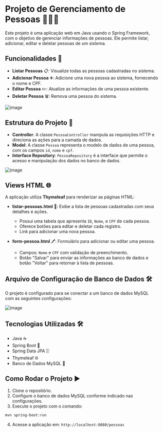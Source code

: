 
# Projeto de Gerenciamento de Pessoas 🧑‍🤝‍🧑

Este projeto é uma aplicação web em Java usando o Spring Framework, com o objetivo de gerenciar informações de pessoas. Ele permite listar, adicionar, editar e deletar pessoas de um sistema.

## Funcionalidades 🚀

- **Listar Pessoas** 📋: Visualize todas as pessoas cadastradas no sistema.
- **Adicionar Pessoa** ➕: Adicione uma nova pessoa ao sistema, fornecendo o nome e CPF.
- **Editar Pessoa** ✏️: Atualize as informações de uma pessoa existente.
- **Deletar Pessoa** 🗑️: Remova uma pessoa do sistema.

![image](https://github.com/user-attachments/assets/5f24dec3-981c-4e4e-9ff6-2feb08d6eec5)

## Estrutura do Projeto 📁

- **Controller**: A classe `PessoaController` manipula as requisições HTTP e direciona as ações para a camada de dados.
- **Model**: A classe `Pessoa` representa o modelo de dados de uma pessoa, com os campos `id`, `nome` e `cpf`.
- **Interface Repository**: `PessoaRepository` é a interface que permite o acesso e manipulação dos dados no banco de dados.

![image](https://github.com/user-attachments/assets/38d5a925-94dd-4a12-b053-4a72af9f780c)


## Views HTML 🌐

A aplicação utiliza **Thymeleaf** para renderizar as páginas HTML:

- **listar-pessoas.html** 📝: Exibe a lista de pessoas cadastradas com seus detalhes e ações.  
  - Possui uma tabela que apresenta `ID`, `Nome`, e `CPF` de cada pessoa.
  - Oferece botões para editar e deletar cada registro.
  - Link para adicionar uma nova pessoa.

- **form-pessoa.html** 🖊️: Formulário para adicionar ou editar uma pessoa.  
  - Campos: `Nome` e `CPF` com validação de preenchimento.
  - Botão "Salvar" para enviar as informações ao banco de dados e botão "Voltar" para retornar à lista de pessoas.

## Arquivo de Configuração de Banco de Dados 🛠️

O projeto é configurado para se conectar a um banco de dados MySQL com as seguintes configurações:

![image](https://github.com/user-attachments/assets/ad4a6ab7-a587-44ad-b902-d9f34677650d)

## Tecnologias Utilizadas 🛠️

- Java ☕
- Spring Boot 🌱
- Spring Data JPA 🗄️
- Thymeleaf 🌐
- Banco de Dados MySQL 💾

## Como Rodar o Projeto ▶️

1. Clone o repositório.
2. Configure o banco de dados MySQL conforme indicado nas configurações.
3. Execute o projeto com o comando:

```bash
mvn spring-boot:run
```

4. Acesse a aplicação em: `http://localhost:8080/pessoas`

